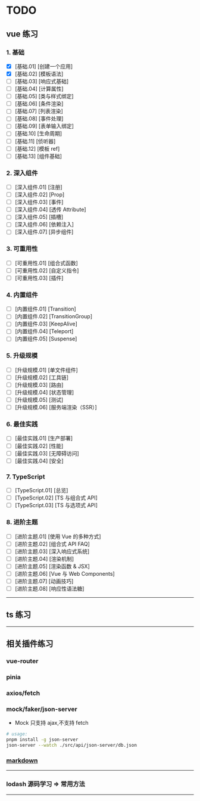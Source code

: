 # TODO

## vue 练习

### 1. 基础

- [x] [基础.01] [创建一个应用]
- [x] [基础.02] [模板语法]
- [ ] [基础.03] [响应式基础]
- [ ] [基础.04] [计算属性]
- [ ] [基础.05] [类与样式绑定]
- [ ] [基础.06] [条件渲染]
- [ ] [基础.07] [列表渲染]
- [ ] [基础.08] [事件处理]
- [ ] [基础.09] [表单输入绑定]
- [ ] [基础.10] [生命周期]
- [ ] [基础.11] [侦听器]
- [ ] [基础.12] [模板 ref]
- [ ] [基础.13] [组件基础]

### 2. 深入组件

- [ ] [深入组件.01] [注册]
- [ ] [深入组件.02] [Prop]
- [ ] [深入组件.03] [事件]
- [ ] [深入组件.04] [透传 Attribute]
- [ ] [深入组件.05] [插槽]
- [ ] [深入组件.06] [依赖注入]
- [ ] [深入组件.07] [异步组件]

### 3. 可重用性

- [ ] [可重用性.01] [组合式函数]
- [ ] [可重用性.02] [自定义指令]
- [ ] [可重用性.03] [插件]

### 4. 内置组件

- [ ] [内置组件.01] [Transition]
- [ ] [内置组件.02] [TransitionGroup]
- [ ] [内置组件.03] [KeepAlive]
- [ ] [内置组件.04] [Teleport]
- [ ] [内置组件.05] [Suspense]

### 5. 升级规模

- [ ] [升级规模.01] [单文件组件]
- [ ] [升级规模.02] [工具链]
- [ ] [升级规模.03] [路由]
- [ ] [升级规模.04] [状态管理]
- [ ] [升级规模.05] [测试]
- [ ] [升级规模.06] [服务端渲染（SSR）]

### 6. 最佳实践

- [ ] [最佳实践.01] [生产部署]
- [ ] [最佳实践.02] [性能]
- [ ] [最佳实践.03] [无障碍访问]
- [ ] [最佳实践.04] [安全]

### 7. TypeScript

- [ ] [TypeScript.01] [总览]
- [ ] [TypeScript.02] [TS 与组合式 API]
- [ ] [TypeScript.03] [TS 与选项式 API]

### 8. 进阶主题

- [ ] [进阶主题.01] [使用 Vue 的多种方式]
- [ ] [进阶主题.02] [组合式 API FAQ]
- [ ] [进阶主题.03] [深入响应式系统]
- [ ] [进阶主题.04] [渲染机制]
- [ ] [进阶主题.05] [渲染函数 & JSX]
- [ ] [进阶主题.06] [Vue 与 Web Components]
- [ ] [进阶主题.07] [动画技巧]
- [ ] [进阶主题.08] [响应性语法糖]

---

## ts 练习

---

## 相关插件练习

### vue-router

### pinia

### axios/fetch

### mock/faker/json-server

- Mock 只支持 ajax,不支持 fetch

```sh
# usage:
pnpm install -g json-server
json-server --watch ./src/api/json-server/db.json
```

### [markdown](https://staging-cn.vuejs.org/examples/#markdown)

---

### lodash 源码学习 => 常用方法

---
